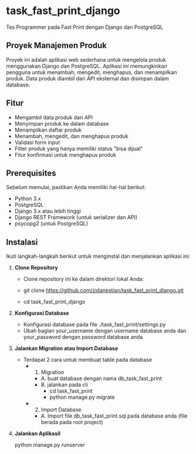 # task_fast_print_django
Tes Programmer pada Fast Print dengan Django dan PostgreSQL

## Proyek Manajemen Produk

Proyek ini adalah aplikasi web sederhana untuk mengelola produk menggunakan Django dan PostgreSQL. Aplikasi ini memungkinkan pengguna untuk menambah, mengedit, menghapus, dan menampilkan produk. Data produk diambil dari API eksternal dan disimpan dalam database.

## Fitur

- Mengambil data produk dari API
- Menyimpan produk ke dalam database
- Menampilkan daftar produk
- Menambah, mengedit, dan menghapus produk
- Validasi form input
- Filter produk yang hanya memiliki status "bisa dijual"
- Fitur konfirmasi untuk menghapus produk

## Prerequisites

Sebelum memulai, pastikan Anda memiliki hal-hal berikut:

- Python 3.x
- PostgreSQL
- Django 3.x atau lebih tinggi
- Django REST Framework (untuk serializer dan API)
- psycopg2 (untuk PostgreSQL)

## Instalasi

Ikuti langkah-langkah berikut untuk menginstal dan menjalankan aplikasi ini:

1. **Clone Repository**

   - Clone repository ini ke dalam direktori lokal Anda:
   
   - git clone https://github.com/zidanestian/task_fast_print_django.git
   - cd task_fast_print_django

2. **Konfigurasi Database**

    - Konfigurasi database pada file ./task_fast_print/settings.py
    - Ubah bagian your_username dengan username database anda dan your_password dengan password database anda
    
3. **Jalankan Migration atau Import Database**

    - Terdapat 2 cara untuk membuat table pada database
        - 1. Migration
            - A. buat database dengan nama db_task_fast_print
            - B. jalankan pada cli 
                 - cd task_fast_print
                 - python manage.py migrate
        - 2. Import Database
            - A. Import file db_task_fast_print.sql pada database anda (file berada pada root project)

4. **Jalankan AplikasiI**

    python manage.py runserver